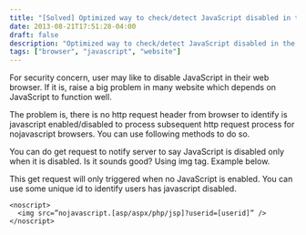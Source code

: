 ```yaml
---
title: "[Solved] Optimized way to check/detect JavaScript disabled in the browser"
date: 2013-08-21T17:51:28-04:00
draft: false
description: "Optimized way to check/detect JavaScript disabled in the browser (with GET/POST Methods)"
tags: ["browser", "javascript", "website"]
---
```


For security concern, user may like to disable JavaScript in their web browser. If it is, raise a big problem in many website which depends on JavaScript to function well.

The problem is, there is no http request header from browser to identify is javascript enabled/disabled to process subsequent http request process for nojavascript browsers. You can use following methods to do so.

You can do get request to notify server to say JavaScript is disabled only when it is disabled. Is it sounds good? Using img tag.
Example below.

This get request will only triggered when no JavaScript is enabled. You can use some unique id to identify users has javascript disabled.

```
<noscript>
  <img src=”nojavascript.[asp/aspx/php/jsp]?userid=[userid]” />
</noscript>
```
